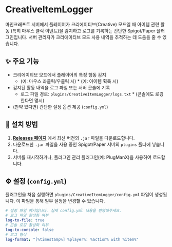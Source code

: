 # CreativeItemLogger

마인크래프트 서버에서 플레이어가 크리에이티브(Creative) 모드일 때 아이템 관련 활동 (특히 마우스 클릭 이벤트)을 감지하고 로그를 기록하는 간단한 Spigot/Paper 플러그인입니다. 서버 관리자가 크리에이티브 모드 사용 내역을 추적하는 데 도움을 줄 수 있습니다.

## ✨ 주요 기능

* 크리에이티브 모드에서 플레이어의 특정 행동 감지
    * (예: 마우스 좌클릭/우클릭 시) * (예: 아이템 획득 시)
* 감지된 활동 내역을 로그 파일 또는 서버 콘솔에 기록
    * 로그 파일 경로: `plugins/CreativeItemLogger/logs.txt` * (콘솔에도 로깅한다면 명시)
* (만약 있다면) 간단한 설정 옵션 제공 (`config.yml`)

## 💾 설치 방법

1.  **[Releases 페이지](https://github.com/sudapeople/CreativeItemLogger/releases)** 에서 최신 버전의 `.jar` 파일을 다운로드합니다.
2.  다운로드한 `.jar` 파일을 사용 중인 Spigot/Paper 서버의 `plugins` 폴더에 넣습니다.
3.  서버를 재시작하거나, 플러그인 관리 플러그인(예: PlugManX)을 사용하여 로드합니다.

## ⚙️ 설정 (`config.yml`)

플러그인을 처음 실행하면 `plugins/CreativeItemLogger/config.yml` 파일이 생성됩니다. 이 파일을 통해 일부 설정을 변경할 수 있습니다.

```yaml
# 설정 파일 예시입니다. 실제 config.yml 내용을 반영해주세요.
# 로그 파일 활성화 여부
log-to-file: true
# 콘솔 로깅 활성화 여부
log-to-console: false
# 로그 형식
log-format: "[%timestamp%] %player%: %action% with %item%"